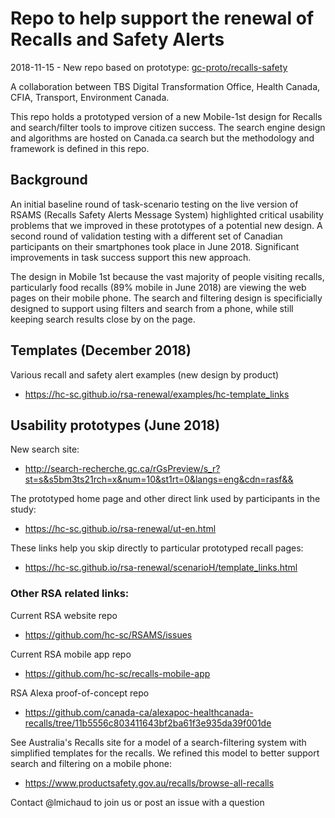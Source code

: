 # Repo to help support the renewal of Recalls and Safety Alerts 

2018-11-15 - New repo based on prototype: [gc-proto/recalls-safety](https://github.com/gc-proto/recalls-safety)

A collaboration between TBS Digital Transformation Office, Health Canada, CFIA, Transport, Environment Canada.

This repo holds a prototyped version of a new Mobile-1st design for Recalls and search/filter tools to improve citizen success. The search engine design and algorithms are hosted on Canada.ca search but the methodology and framework is defined in this repo.  

## Background

An initial baseline round of task-scenario testing on the live version of RSAMS (Recalls Safety Alerts Message System) highlighted critical usability problems that we improved in these prototypes of a potential new design. A second round of validation testing with a different set of Canadian participants on their smartphones took place in June 2018. Significant improvements in task success support this new approach.  

The design in Mobile 1st because the vast majority of people visiting recalls, particularly food recalls (89% mobile in June 2018) are viewing the web pages on their mobile phone. The search and filtering design is specificially designed to support using filters and search from a phone, while still keeping search results close by on the page. 

## Templates (December 2018)

Various recall and safety alert examples (new design by product)
* https://hc-sc.github.io/rsa-renewal/examples/hc-template_links

## Usability prototypes (June 2018) 

New search site: 
* http://search-recherche.gc.ca/rGsPreview/s_r?st=s&s5bm3ts21rch=x&num=10&st1rt=0&langs=eng&cdn=rasf&&

The prototyped home page and other direct link used by participants in the study: 
* https://hc-sc.github.io/rsa-renewal/ut-en.html

These links help you skip directly to particular prototyped recall pages: 
* https://hc-sc.github.io/rsa-renewal/scenarioH/template_links.html

### Other RSA related links:

Current RSA website repo
* https://github.com/hc-sc/RSAMS/issues

Current RSA mobile app repo
* https://github.com/hc-sc/recalls-mobile-app

RSA Alexa proof-of-concept repo
* https://github.com/canada-ca/alexapoc-healthcanada-recalls/tree/11b5556c803411643bf2ba61f3e935da39f001de

See Australia's Recalls site for a model of a search-filtering system with simplified templates for the recalls. We refined this model to better support search and filtering on a mobile phone:
* https://www.productsafety.gov.au/recalls/browse-all-recalls

Contact @lmichaud to join us or post an issue with a question
